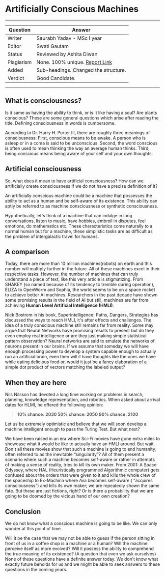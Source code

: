 # Artificially Conscious Machines

---

| Question   | Answer                                                                                       |
| ---------- | -------------------------------------------------------------------------------------------- |
| Writer     | Saurabh Yadav - MSc I year                                                                   |
| Editor     | Swati Gautam                                                                                 |
| Status     | Reviewed by Ashita Diwan                                                                     |
| Plagiarism | None. 100% unique. [Report Link](./plag-reports/plag-artificially-conscious-machines-v1.pdf) |
| Added      | Sub-headings. Changed the structure.                                                         |
| Verdict    | Good Candidate.                                                                              |

---

## What is consciousness?

Is it same as having the ability to think, or is it like having a soul? Are plants conscious?
These are some general questions which arise after reading the title. Defining consciousness in words is cumbersome.

According to Dr. Harry H. Porter III, there are roughly three meanings of consciousness:
First, conscious means to be awake. A person who is asleep or in a coma is said to be unconscious.
Second, the word conscious is often used to mean thinking the way an average human thinks.
Third, being conscious means being aware of your self and your own thoughts.

## Artificial consciousness

So, what does it mean to have artificial consciousness? How can we artificially create consciousness if we do not have a precise definition of it?

An artificially conscious machine could be a machine that possesses the ability to act as a human and be self-aware of its existence. This ability can aptly be referred to as machine consciousness or synthetic consciousness.

Hypothetically, let's think of a machine that can indulge in long conversations, listen to music, have hobbies, embroil in disputes, feel emotions, do mathematics etc. These characteristics come naturally to a normal human but for a machine, these simplistic tasks are as difficult as the problem of intergalactic travel for humans.

## A comparison

Today, there are more than 10 million machines(robots) on earth and this number will multiply further in the future. All of these machines excel in their respective tasks. However, the number of machines that can truly understand a piece of text, like this very article is stigmatizing. From SHAKEY (so named because of its tendency to tremble during operation), ELIZA to OpenWorm and Sophia, the world seems to be on a space rocket to achieve better AI machines. Researchers in the past decade have shown some promising results in the field of AI but still, machines are far from achieving **Human Level Artificial Intelligence (HMLI)**.

Nick Bostrom in his book, Superintelligence: Paths, Dangers, Strategies has discussed the ways to reach HMLI, it's after effects and challenges. The idea of a truly conscious machine still remains far from reality. Some may argue that Neural Networks have promising results to present but do they even employ real intelligence or are they just making simple statistical pattern observation?
Neural networks are said to emulate the networks of neurons present in our brains. If we assume that someday we will have enough processing power to develop a system capable enough to actually run an artificial brain, even then will it have thoughts like the ones we have while eating delicious food or, would it just be a fancy elaboration of a simple dot product of vectors matching the labeled output?

## When they are here

Nils Nilsson has devoted a long time working on problems in search, planning, knowledge representation, and robotics. When asked about arrival dates for HLMI, he offered the following opinion:

> **10% chance: 2030
> 50% chance: 2050
> 90% chance: 2100**

Let us be extremely optimistic and believe that we will soon develop a machine intelligent enough to pass the Turing Test. But what next?

We have been raised in an era where Sci-Fi movies have gone extra miles to showcase what it would be like to actually have an HMLI around. But wait. Don't all these movies show that such a machine is going to end humanity; often referred to as the inevitable “singularity”? All of them present a scenario where such a machine becomes self-aware or rather in attempts of making a sense of reality, tries to kill its own maker.
From 2001: A Space Odyssey, where HAL (Heuristically programmed Algorithmic computer) gets confused about the orders that were given to it and kills the whole crew of the spaceship to Ex-Machina where Ava becomes self-aware ( “acquires consciousness”) and kills its own maker; we are repeatedly shown the same fate.
But these are just fictions, right? Or is there a probability that we are going to be doomed by the vicious hand of our own creation?

## Conclusion

We do not know what a conscious machine is going to be like. We can only wonder at this point of time.

Will it be the case that we may not be able to guess if the person sitting in front of us in a coffee shop is a machine or a human?
Will the machine perceive itself as more evolved?
Will it possess the ability to comprehend the true meaning of its existence? (A question that even we ask ourselves)
None of these questions have a definite answer today.
We don't know what exactly future beholds for us and we might be able to seek answers to these questions in the coming years.
